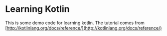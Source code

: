 # Learning Kotlin 

This is some demo code for learning kotlin. The tutorial comes from [http://kotlinlang.org/docs/reference/](http://kotlinlang.org/docs/reference/) 